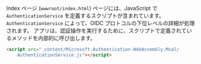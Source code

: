 Index ページ (`wwwroot/index.html`) ページには、JavaScript で `AuthenticationService` を定義するスクリプトが含まれています。 `AuthenticationService` によって、OIDC プロトコルの下位レベルの詳細が処理されます。 アプリは、認証操作を実行するために、スクリプトで定義されているメソッドを内部的に呼び出します。

```html
<script src="_content/Microsoft.Authentication.WebAssembly.Msal/
    AuthenticationService.js"></script>
```
